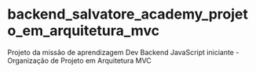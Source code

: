 # backend_salvatore_academy_projeto_em_arquitetura_mvc
Projeto da missão de aprendizagem Dev Backend JavaScript iniciante - Organização de Projeto em Arquitetura MVC
